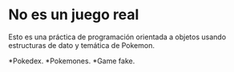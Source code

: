 # No es un juego real 

Esto es una práctica de programación orientada a objetos usando estructuras de dato y temática de Pokemon.

*Pokedex.
*Pokemones.
*Game fake.
